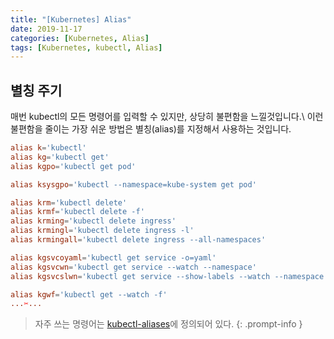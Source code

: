 ```yaml
---
title: "[Kubernetes] Alias"
date: 2019-11-17
categories: [Kubernetes, Alias]
tags: [Kubernetes, kubectl, Alias]
---
```


## 별칭 주기
매번 kubectl의 모든 명령어를 입력할 수 있지만, 상당히 불편함을 느낄것입니다.\\
이런 불편함을 줄이는 가장 쉬운 방법은 별칭(alias)를 지정해서 사용하는 것입니다.

```conf
alias k='kubectl'
alias kg='kubectl get'
alias kgpo='kubectl get pod'

alias ksysgpo='kubectl --namespace=kube-system get pod'

alias krm='kubectl delete'
alias krmf='kubectl delete -f'
alias krming='kubectl delete ingress'
alias krmingl='kubectl delete ingress -l'
alias krmingall='kubectl delete ingress --all-namespaces'

alias kgsvcoyaml='kubectl get service -o=yaml'
alias kgsvcwn='kubectl get service --watch --namespace'
alias kgsvcslwn='kubectl get service --show-labels --watch --namespace'

alias kgwf='kubectl get --watch -f'
...✂...
```
     
> 자주 쓰는 명령어는 [kubectl-aliases](https://github.com/ahmetb/kubectl-aliases)에 정의되어 있다.
{: .prompt-info }